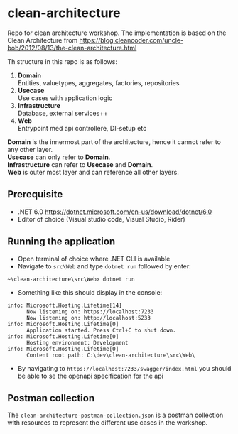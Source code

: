 # clean-architecture

Repo for clean architecture workshop.
The implementation is based on the Clean Architecture from https://blog.cleancoder.com/uncle-bob/2012/08/13/the-clean-architecture.html

Th structure in this repo is as follows:

1. **Domain**  
   Entities, valuetypes, aggregates, factories, repositories
2. **Usecase**  
   Use cases with application logic
3. **Infrastructure**  
   Database, external services++
4. **Web**  
   Entrypoint med api controllere, DI-setup etc

**Domain** is the innermost part of the architecture, hence it cannot refer to any other layer.  
**Usecase** can only refer to **Domain**.  
**Infrastructure** can refer to **Usecase** and **Domain**.  
**Web** is outer most layer and can reference all other layers.

## Prerequisite

- .NET 6.0 https://dotnet.microsoft.com/en-us/download/dotnet/6.0
- Editor of choice (Visual studio code, Visual Studio, Rider)

## Running the application

- Open terminal of choice where .NET CLI is available
- Navigate to `src\Web` and type `dotnet run` followed by enter:

```
~\clean-architecture\src\Web> dotnet run
```

- Something like this should display in the console:

```
info: Microsoft.Hosting.Lifetime[14]
      Now listening on: https://localhost:7233
      Now listening on: http://localhost:5233
info: Microsoft.Hosting.Lifetime[0]
      Application started. Press Ctrl+C to shut down.
info: Microsoft.Hosting.Lifetime[0]
      Hosting environment: Development
info: Microsoft.Hosting.Lifetime[0]
      Content root path: C:\dev\clean-architecture\src\Web\
```

- By navigating to `https://localhost:7233/swagger/index.html` you should be able to se the openapi specification for the api

## Postman collection

The `clean-architecture-postman-collection.json` is a postman collection with resources to represent the different use cases in the workshop.

